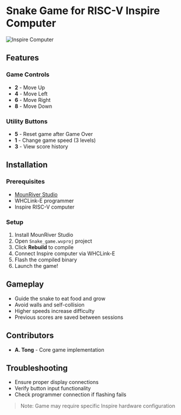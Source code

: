# Snake Game for RISC-V Inspire Computer

![Inspire Computer](https://github.com/user-attachments/assets/c666a969-0a7b-4e4c-9170-0d6622b96ce6)

## Features

### Game Controls
- **2** - Move Up
- **4** - Move Left  
- **6** - Move Right
- **8** - Move Down

### Utility Buttons
- **5** - Reset game after Game Over
- **1** - Change game speed (3 levels)
- **3** - View score history

## Installation

### Prerequisites
- [MounRiver Studio](https://www.mounriver.com/download)
- WHCLink-E programmer
- Inspire RISC-V computer

### Setup
1. Install MounRiver Studio
2. Open `Snake_game.wvproj` project
3. Click **Rebuild** to compile
4. Connect Inspire computer via WHCLink-E
5. Flash the compiled binary
6. Launch the game!

## Gameplay
- Guide the snake to eat food and grow
- Avoid walls and self-collision
- Higher speeds increase difficulty
- Previous scores are saved between sessions

## Contributors
- **A. Tong** - Core game implementation

## Troubleshooting
- Ensure proper display connections
- Verify button input functionality
- Check programmer connection if flashing fails

> Note: Game may require specific Inspire hardware configuration
